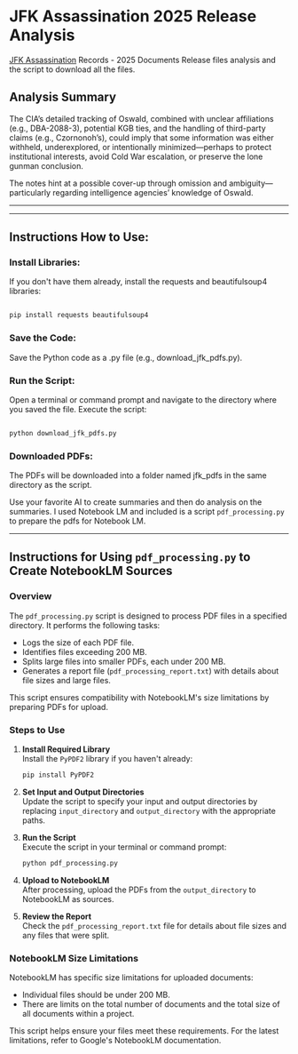 # JFK Assassination 2025 Release Analysis

[JFK Assassination](https://en.wikipedia.org/wiki/Assassination_of_John_F._Kennedy) Records - 2025 Documents Release files analysis and  the script to download all the files.

## Analysis Summary 

The CIA’s detailed tracking of Oswald, combined with unclear affiliations (e.g., DBA-2088-3), potential KGB ties, and the handling of third-party claims (e.g., Czornonoh’s), could imply that some information was either withheld, underexplored, or intentionally minimized—perhaps to protect institutional interests, avoid Cold War escalation, or preserve the lone gunman conclusion.

The notes hint at a possible cover-up through omission and ambiguity—particularly regarding intelligence agencies’ knowledge of Oswald.

---
---

## Instructions How to Use:

### Install Libraries:

If you don't have them already, install the requests and beautifulsoup4 libraries:

```Bash

pip install requests beautifulsoup4
```

### Save the Code:

Save the Python code as a .py file (e.g., download_jfk_pdfs.py).

### Run the Script:

Open a terminal or command prompt and navigate to the directory where you saved the file.
Execute the script:

```Bash

python download_jfk_pdfs.py
```

### Downloaded PDFs:

The PDFs will be downloaded into a folder named jfk_pdfs in the same directory as the script.

Use your favorite AI  to create summaries and then do analysis on the summaries. I used Notebook LM and included is a script `pdf_processing.py`  to prepare the pdfs for Notebook LM.

---



## Instructions for Using `pdf_processing.py` to Create NotebookLM Sources

### Overview

The `pdf_processing.py` script is designed to process PDF files in a specified directory. It performs the following tasks:
- Logs the size of each PDF file.
- Identifies files exceeding 200 MB.
- Splits large files into smaller PDFs, each under 200 MB.
- Generates a report file (`pdf_processing_report.txt`) with details about file sizes and large files.

This script ensures compatibility with NotebookLM's size limitations by preparing PDFs for upload.

### Steps to Use

1. **Install Required Library**  
    Install the `PyPDF2` library if you haven't already:  
    ```bash
    pip install PyPDF2
    ```

2. **Set Input and Output Directories**  
    Update the script to specify your input and output directories by replacing `input_directory` and `output_directory` with the appropriate paths.

3. **Run the Script**  
    Execute the script in your terminal or command prompt:  
    ```bash
    python pdf_processing.py
    ```

4. **Upload to NotebookLM**  
    After processing, upload the PDFs from the `output_directory` to NotebookLM as sources.

5. **Review the Report**  
    Check the `pdf_processing_report.txt` file for details about file sizes and any files that were split.

### NotebookLM Size Limitations

NotebookLM has specific size limitations for uploaded documents:
- Individual files should be under 200 MB.
- There are limits on the total number of documents and the total size of all documents within a project.

This script helps ensure your files meet these requirements. For the latest limitations, refer to Google's NotebookLM documentation.

